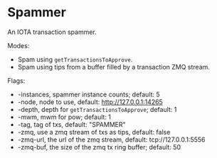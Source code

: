 # Spammer

An IOTA transaction spammer.

Modes:
* Spam using `getTransactionsToApprove`.
* Spam using tips from a buffer filled by a transaction ZMQ stream.

Flags:
* -instances, spammer instance counts; default: 5
* -node, node to use, default: http://127.0.0.1:14265
* -depth, depth for `getTransactionsToApprove`; default: 1
* -mwm, mwm for pow; default: 1
* -tag, tag of txs, default: "SPAMMER"
* -zmq, use a zmq stream of txs as tips, default: false
* -zmq-url, the url of the zmq stream, default: tcp://127.0.0.1:5556
* -zmq-buf, the size of the zmq tx ring buffer; default: 50